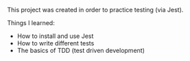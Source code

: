 This project was created in order to practice testing (via Jest).

Things I learned:

- How to install and use Jest
- How to write different tests
- The basics of TDD (test driven development)
